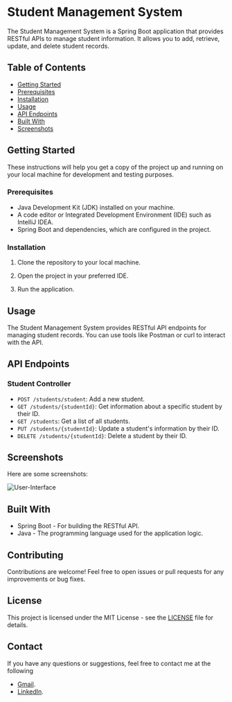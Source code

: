 # Student Management System

The Student Management System is a Spring Boot application that provides RESTful APIs to manage student information. It allows you to add, retrieve, update, and delete student records.

## Table of Contents
- [Getting Started](#getting-started)
- [Prerequisites](#prerequisites)
- [Installation](#installation)
- [Usage](#usage)
- [API Endpoints](#api-endpoints)
- [Built With](#built-with)
- [Screenshots](#screenshots)

## Getting Started

These instructions will help you get a copy of the project up and running on your local machine for development and testing purposes.

### Prerequisites

- Java Development Kit (JDK) installed on your machine.
- A code editor or Integrated Development Environment (IDE) such as IntelliJ IDEA.
- Spring Boot and dependencies, which are configured in the project.

### Installation

1. Clone the repository to your local machine.

2. Open the project in your preferred IDE.

3. Run the application.

## Usage

The Student Management System provides RESTful API endpoints for managing student records. You can use tools like Postman or curl to interact with the API.

## API Endpoints

### Student Controller

- `POST /students/student`: Add a new student.
- `GET /students/{studentId}`: Get information about a specific student by their ID.
- `GET /students`: Get a list of all students.
- `PUT /students/{studentId}`: Update a student's information by their ID.
- `DELETE /students/{studentId}`: Delete a student by their ID.

## Screenshots

Here are some screenshots:

![User-Interface](https://i.imgur.com/Un8Zm6v.png)

## Built With

- Spring Boot - For building the RESTful API.
- Java - The programming language used for the application logic.

## Contributing

Contributions are welcome! Feel free to open issues or pull requests for any improvements or bug fixes.

## License

This project is licensed under the MIT License - see the [LICENSE](LICENSE) file for details.

## Contact

If you have any questions or suggestions, feel free to contact me at the following
- [Gmail](saravanad2401@gmail.com).
- [LinkedIn](https://www.linkedin.com/in/saravanad2401/).
